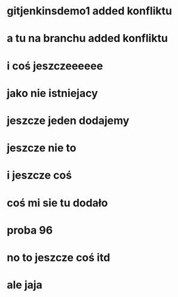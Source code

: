 # gitjenkinsdemo1 added konfliktu

# a tu na branchu added konfliktu

# i coś jeszczeeeeee

# jako nie istniejacy 

# jeszcze jeden dodajemy

# jeszcze nie to

# i jeszcze coś

# coś mi sie tu dodało

# proba 96

# no to jeszcze coś itd

# ale jaja
